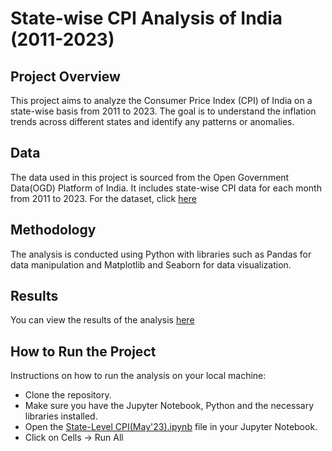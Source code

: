 # State-wise CPI Analysis of India (2011-2023)

## Project Overview
This project aims to analyze the Consumer Price Index (CPI) of India on a state-wise basis from 2011 to 2023. The goal is to understand the inflation trends across different states and identify any patterns or anomalies.

## Data
The data used in this project is sourced from the Open Government Data(OGD) Platform of India. It includes state-wise CPI data for each month from 2011 to 2023. For the dataset, click [here](https://data.gov.in/resource/state-level-consumer-price-index-ruralurban-upto-may-2023)

## Methodology
The analysis is conducted using Python with libraries such as Pandas for data manipulation and Matplotlib and Seaborn for data visualization.
## Results
You can view the results of the analysis [here]()

## How to Run the Project
Instructions on how to run the analysis on your local machine:
- Clone the repository.
- Make sure you have the Jupyter Notebook, Python and the necessary libraries installed.
- Open the [State-Level CPI(May'23).ipynb](https://github.com/Debnath-Goutam/State-Level-CPI/blob/main/State-Level%20CPI(May'23).ipynb) file in your Jupyter Notebook.
- Click on Cells -> Run All
